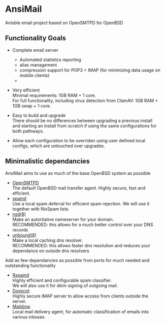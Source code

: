 # AnsiMail
Anisble email project based on OpenSMTPD for OpenBSD

## Functionality Goals

* Complete email server 
  * Automated statistics reporting
  * alias management
  * compression support for POP3 + IMAP (for minimizing data usage on mobile clients)
  * 
   
* Very efficient  
Minimal requirements: 1GB RAM + 1 core.  
For full functionality, including virus detection from ClamAV: 1GB RAM + 1GB swap + 1 core.
 
* Easy to build and upgrade  
 There should be no differences between upgrading a previous install and starting an install from scratch if using the same configurations for both pathways.

* Allow each configuration to be overriden using user defined local configs, which are untouched over upgrades.
 
## Minimalistic dependancies
 
AnsiMail aims to use as much of the base OpenBSD system as possible
  * [OpenSMTPD](https://www.opensmtpd.org/)  
  The default OpenBSD mail transfer agent. Highly secure, fast and efficient.
  * [spamd](https://www.openbsd.org/spamd/)  
  Use a local spam deferral for efficient spam rejection. We will use it together with NixSpam lists.
  * [nsd(8)](https://man.openbsd.org/nsd.8)  
  Make an autoritative nameserver for your domain.  
   RECOMMENDED: this allows for a much better control over your DNS records
  * [unbound(8)](https://man.openbsd.org/unbound)  
  Make a local caching dns resolver.  
  RECOMMENDED: this allows faster dns resolution and reduces your dependance on outside dns resolvers

Add as few dependancies as possible from ports for much needed and outstanding functionality
  * [Rspamd](https://rspamd.com/)  
  Highly efficient and configurable spam classifier.  
  We will also use it for dkim signing of outgoing mail.
  * [Dovecot](https://www.dovecot.org/)  
  Highly secure IMAP server to allow access from clients outside the server.
  * [Maildrop](https://www.courier-mta.org/maildrop/)  
  Local mail delivery agent, for automatic classification of emails into various inboxes.
